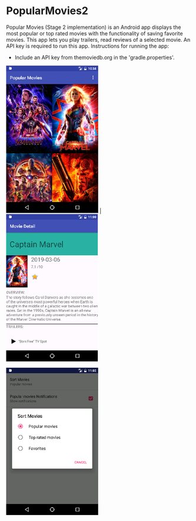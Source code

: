 # PopularMovies2
Popular Movies (Stage 2 implementation) is an Android app displays the most popular or top rated movies with the functionality of saving favorite movies. This app lets you play trailers, read reviews of a selected movie. An API key is required to run this app. 
Instructions for running the app:
- Include an API key from themoviedb.org in the 'gradle.properties'.

<img src="images/PopularMoviesImage.png"> | <img src="images/PopularMovieImage2.png"> 

<img src="images/PopularMoviesImage4.png">
